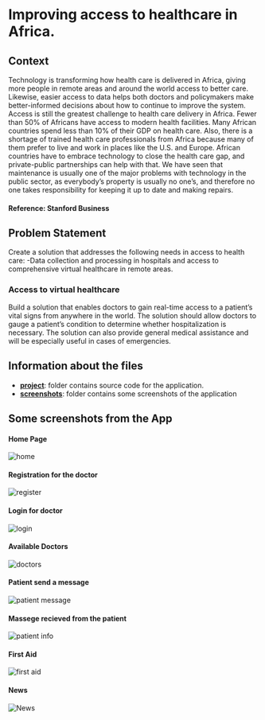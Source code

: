 # Improving access to healthcare in Africa.

## Context
Technology is transforming how health care is delivered in Africa, giving more people
in remote areas and around the world access to better care. Likewise, easier access to
data helps both doctors and policymakers make better-informed decisions about how
to continue to improve the system.
Access is still the greatest challenge to health care delivery in Africa. Fewer than 50% of
Africans have access to modern health facilities. Many African countries spend less than
10% of their GDP on health care. Also, there is a shortage of trained health care
professionals from Africa because many of them prefer to live and work in places like
the U.S. and Europe.
African countries have to embrace technology to close the health care gap, and
private-public partnerships can help with that. We have seen that maintenance is
usually one of the major problems with technology in the public sector, as everybody’s
property is usually no one’s, and therefore no one takes responsibility for keeping it up
to date and making repairs.
#### Reference: Stanford Business

## Problem Statement
Create a solution that addresses the following needs in access to health care: -Data collection and processing in hospitals and access to comprehensive virtual healthcare in remote areas.

### Access to virtual healthcare
Build a solution that enables doctors to gain real-time access to a patient’s vital signs from anywhere in the world. The solution should allow doctors to gauge a patient’s condition to determine whether hospitalization is necessary. The solution can also provide general medical assistance and will be especially useful in
cases of emergencies.

## Information about the files
* __[project](https://github.com/luelhagos/Virtual-healthcare/tree/main/project)__: folder contains source code for the application.
* __[screenshots](https://github.com/luelhagos/Virtual-healthcare/tree/main/screenshots)__: folder contains some screenshots of the application

## Some screenshots from the App
#### Home Page
![home](https://github.com/luelhagos/Virtual-healthcare/blob/main/screenshots/home.jpg)

#### Registration for the doctor
![register](https://github.com/luelhagos/Virtual-healthcare/blob/main/screenshots/i2.jpg)

#### Login for  doctor
![login](https://github.com/luelhagos/Virtual-healthcare/blob/main/screenshots/login.jpg)

#### Available Doctors
![doctors](https://github.com/luelhagos/Virtual-healthcare/blob/main/screenshots/i4.jpg)

#### Patient send a message
![patient message](https://github.com/luelhagos/Virtual-healthcare/blob/main/screenshots/i6.jpg)

#### Massege recieved from the patient
![patient info](https://github.com/luelhagos/Virtual-healthcare/blob/main/screenshots/i7.jpg)

#### First Aid
![first aid](https://github.com/luelhagos/Virtual-healthcare/blob/main/screenshots/i8.jpg)

#### News
![News](https://github.com/luelhagos/Virtual-healthcare/blob/main/screenshots/i9.jpg)

